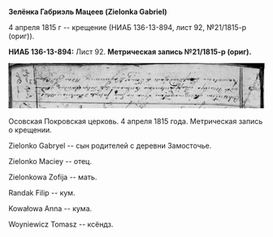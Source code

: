 **Зелёнка Габриэль Мацеев (Zielonka Gabriel)**

4 апреля 1815 г -- крещение (НИАБ 136-13-894, лист 92, №21/1815-р
(ориг)).

**НИАБ 136-13-894:** Лист 92. **Метрическая запись №21/1815-р (ориг).**

![](./media/d6cd8b6b85257b9f67da8e0e28add7e0857ef3a5.png)

Осовская Покровская церковь. 4 апреля 1815 года. Метрическая запись о
крещении.

Zielonko Gabryel -- сын родителей с деревни Замосточье.

Zielonko Maciey -- отец.

Zielonkowa Zofija -- мать.

Randak Filip -- кум.

Kowałowa Anna -- кума.

Woyniewicz Tomasz -- ксёндз.
